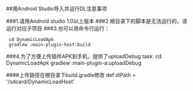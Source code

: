 ##用Android Studio导入并运行DL注意事项

###1.请用Android studio 1.0以上版本
###2.根目录下的脚本是无法运行的，请运行对应子项目
###3.也可以用命令行运行：
    
     cd DynamicLoadApk
     gradlew :main-plugin-host:build
###4.为了方便上传插件APK到手机，提供了uploadDebug task:
     cd DynamicLoadApk
     gradlew :main-plugin-a:uploadDebug
     
####上传路径在根目录下build.gradle修改
    def dlPath = '/sdcard/DynamicLoadHost'
